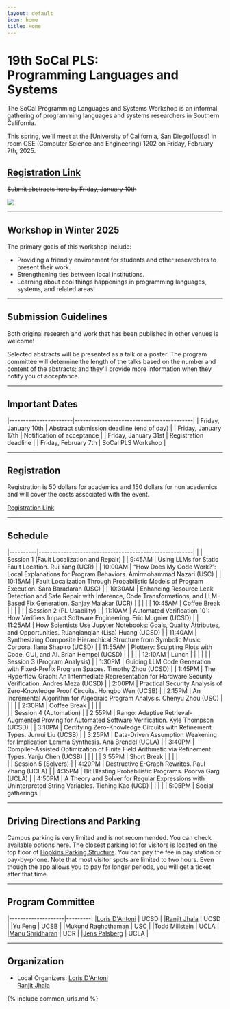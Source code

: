 ```yaml
---
layout: default
icon: home
title: Home
---
```


# 19th SoCal PLS: <br> Programming Languages and Systems

The SoCal Programming Languages and Systems Workshop is an informal gathering of
programming languages and systems researchers in Southern California.

This spring, we'll meet at the [University of California, San Diego][ucsd] in room CSE (Computer Science and Engineering) 1202 on
Friday, February 7th, 2025.

## [Registration Link](https://www.eventbrite.com/e/1146554438189) ##

<s> Submit abstracts [here](https://docs.google.com/forms/d/e/1FAIpQLSf2X31DYMV4r3mbJvN0dsblQHaJ_ljmBfgc8zFcVxRX2XX1bg/viewform?pli=1) by Friday, January 10th </s>

<img src="https://www.everydaycalifornia.com/cdn/shop/articles/unnamed_be0d7cf0-c8fc-4196-b3f3-2f8cc523de71.jpg?v=1664907751&width=1400">

---

## Workshop in Winter 2025

The primary goals of this workshop include:

* Providing a friendly environment for students and other researchers to present
  their work.
* Strengthening ties between local institutions.
* Learning about cool things happenings in programming languages, systems, and related areas!

---

## Submission Guidelines

Both original research and work that has been published in other venues is welcome!

Selected abstracts will be presented as a talk or a poster. The program
committee will determine the length of the talks based on the number and content
of the abstracts; and they'll provide more information when they notify you of
acceptance.

---

## Important Dates

|-----------------------|-------------------------------------------|
| Friday, January 10th  | Abstract submission deadline (end of day) |
| Friday, January 17th  | Notification of acceptance                |
| Friday, January 31st  | Registration deadline                     |
| Friday, February 7th  | SoCal PLS Workshop                        |

---

## Registration

Registration is 50 dollars for academics and 150 dollars for non academics and will cover the costs associated with the event.

[Registration Link](www.eventbrite.com/e/1146554438189)

---


## Schedule

|----------|--------------------------------------------------------| 
| | Session 1 (Fault Localization and Repair) | 
| 9:45AM | Using LLMs for Static Fault Location. Rui Yang (UCR) | 
| 10:00AM | “How Does My Code Work?”: Local Explanations for Program Behaviors. Amirmohammad Nazari (USC) | 
| 10:15AM | Fault Localization Through Probabilistic Models of Program Execution. Sara Baradaran (USC) | 
| 10:30AM | Enhancing Resource Leak Detection and Safe Repair with Inference, Code Transformations, and LLM-Based Fix Generation. Sanjay Malakar (UCR) | 
| | | 
| 10:45AM | Coffee Break | 
| | | 
| | Session 2 (PL Usability) | 
| 11:10AM | Automated Verification 101: How Verifiers Impact Software Engineering. Eric Mugnier (UCSD) | 
| 11:25AM | How Scientists Use Jupyter Notebooks: Goals, Quality Attributes, and Opportunities. Ruanqianqian (Lisa) Huang (UCSD) | 
| 11:40AM | Synthesizing Composite Hierarchical Structure from Symbolic Music Corpora. Ilana Shapiro (UCSD) | 
| 11:55AM | Plottery: Sculpting Plots with Code, GUI, and AI. Brian Hempel (UCSD) | 
| | | 
| 12:10AM | Lunch | 
| | | 
| | Session 3 (Program Analysis) | 
| 1:30PM | Guiding LLM Code Generation with Fixed-Prefix Program Spaces. Timothy Zhou (UCSD) | 
| 1:45PM | The Hyperflow Graph: An Intermediate Representation for Hardware Security Verification. Andres Meza (UCSD) | 
| 2:00PM | Practical Security Analysis of Zero-Knowledge Proof Circuits. Hongbo Wen (UCSB) | 
| 2:15PM | An Incremental Algorithm for Algebraic Program Analysis. Chenyu Zhou (USC) | 
| | | 
| 2:30PM | Coffee Break | 
| | |  
| | Session 4 (Automation) | 
| 2:55PM | Rango: Adaptive Retrieval-Augmented Proving for Automated Software Verification. Kyle Thompson (UCSD) |
| 3:10PM | Certifying Zero-Knowledge Circuits with Refinement Types. Junrui Liu (UCSB) | 
| 3:25PM | Data-Driven Assumption Weakening for Implication Lemma Synthesis. Ana Brendel (UCLA) | 
| 3:40PM | Compiler-Assisted Optimization of Finite Field Arithmetic via Refinement Types. Yanju Chen (UCSB) | 
| | | 
| 3:55PM | Short Break | 
| | |  
| | Session 5 (Solvers) | 
| 4:20PM | Destructive E-Graph Rewrites. Paul Zhang (UCLA) | 
| 4:35PM | Bit Blasting Probabilistic Programs. Poorva Garg (UCLA) | 
| 4:50PM | A Theory and Solver for Regular Expressions with Uninterpreted String Variables. Tiching Kao (UCD) | 
| | | 
| 5:05PM | Social gatherings |


---

## Driving Directions and Parking

Campus parking is very limited and is not recommended. You can check available options here. The closest parking lot for visitors is located on the top floor of [Hopkins Parking Structure](https://www.google.com/maps/place/Hopkins+Parking/@32.8837791,-117.2419775,17z/data=!3m1!4b1!4m6!3m5!1s0x80dc06c1e6156103:0xc6690b999c002d97!8m2!3d32.8837791!4d-117.2394026!16s%2Fg%2F1jky0r__3?entry=tts). You can pay the fee in pay station or pay-by-phone. Note that most visitor spots are limited to two hours. Even though the app allows you to pay for longer periods, you will get a ticket after that time.



---

## Program Committee

|--------------------|---------|
|[Loris D'Antoni](https://cseweb.ucsd.edu/~ldantoni/)               | UCSD     |
|[Ranjit Jhala](https://ranjitjhala.github.io/) | UCSD  |
|[Yu Feng](https://fredfeng.github.io/) | UCSB  |
|[Mukund Raghothaman](https://r-mukund.github.io/) | USC |
|[Todd Millstein](http://web.cs.ucla.edu/~todd/) | UCLA  |
|[Manu Shridharan](https://manu.sridharan.net/) | UCR  |
|[Jens Palsberg](https://web.cs.ucla.edu/~palsberg/) | UCLA  |

---


## Organization

<!--* Mailing List: socal@lists.ucla.edu
  [(subscribe)](http://lists.ucla.edu/cgi-bin/mailman/listinfo/socal)
  -->  
* Local Organizers:
  [Loris D'Antoni](https://cseweb.ucsd.edu/~ldantoni/)  
[Ranjit Jhala](https://ranjitjhala.github.io/)  

{% include common_urls.md %}
